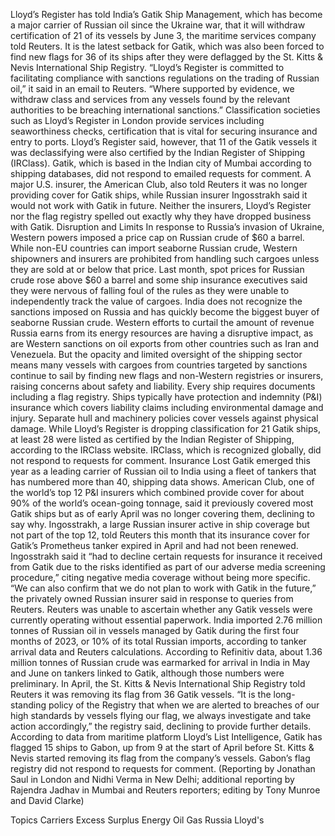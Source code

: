 Lloyd’s Register has told India’s Gatik Ship Management, which has become a major carrier of Russian oil since the Ukraine war, that it will withdraw certification of 21 of its vessels by June 3, the maritime services company told Reuters.
It is the latest setback for Gatik, which was also been forced to find new flags for 36 of its ships after they were deflagged by the St. Kitts & Nevis International Ship Registry.
“Lloyd’s Register is committed to facilitating compliance with sanctions regulations on the trading of Russian oil,” it said in an email to Reuters. “Where supported by evidence, we withdraw class and services from any vessels found by the relevant authorities to be breaching international sanctions.”
Classification societies such as Lloyd’s Register in London provide services including seaworthiness checks, certification that is vital for securing insurance and entry to ports.
Lloyd’s Register said, however, that 11 of the Gatik vessels it was declassifying were also certified by the Indian Register of Shipping (IRClass).
Gatik, which is based in the Indian city of Mumbai according to shipping databases, did not respond to emailed requests for comment.
A major U.S. insurer, the American Club, also told Reuters it was no longer providing cover for Gatik ships, while Russian insurer Ingosstrakh said it would not work with Gatik in future.
Neither the insurers, Lloyd’s Register nor the flag registry spelled out exactly why they have dropped business with Gatik.
Disruption and Limits
In response to Russia’s invasion of Ukraine, Western powers imposed a price cap on Russian crude of $60 a barrel.
While non-EU countries can import seaborne Russian crude, Western shipowners and insurers are prohibited from handling such cargoes unless they are sold at or below that price.
Last month, spot prices for Russian crude rose above $60 a barrel and some ship insurance executives said they were nervous of falling foul of the rules as they were unable to independently track the value of cargoes.
India does not recognize the sanctions imposed on Russia and has quickly become the biggest buyer of seaborne Russian crude.
Western efforts to curtail the amount of revenue Russia earns from its energy resources are having a disruptive impact, as are Western sanctions on oil exports from other countries such as Iran and Venezuela.
But the opacity and limited oversight of the shipping sector means many vessels with cargoes from countries targeted by sanctions continue to sail by finding new flags and non-Western registries or insurers, raising concerns about safety and liability.
Every ship requires documents including a flag registry.
Ships typically have protection and indemnity (P&I) insurance which covers liability claims including environmental damage and injury. Separate hull and machinery policies cover vessels against physical damage.
While Lloyd’s Register is dropping classification for 21 Gatik ships, at least 28 were listed as certified by the Indian Register of Shipping, according to the IRClass website.
IRClass, which is recognized globally, did not respond to requests for comment.
Insurance Lost
Gatik emerged this year as a leading carrier of Russian oil to India using a fleet of tankers that has numbered more than 40, shipping data shows.
American Club, one of the world’s top 12 P&I insurers which combined provide cover for about 90% of the world’s ocean-going tonnage, said it previously covered most Gatik ships but as of early April was no longer covering them, declining to say why.
Ingosstrakh, a large Russian insurer active in ship coverage but not part of the top 12, told Reuters this month that its insurance cover for Gatik’s Prometheus tanker expired in April and had not been renewed.
Ingosstrakh said it “had to decline certain requests for insurance it received from Gatik due to the risks identified as part of our adverse media screening procedure,” citing negative media coverage without being more specific.
“We can also confirm that we do not plan to work with Gatik in the future,” the privately owned Russian insurer said in response to queries from Reuters.
Reuters was unable to ascertain whether any Gatik vessels were currently operating without essential paperwork.
India imported 2.76 million tonnes of Russian oil in vessels managed by Gatik during the first four months of 2023, or 10% of its total Russian imports, according to tanker arrival data and Reuters calculations.
According to Refinitiv data, about 1.36 million tonnes of Russian crude was earmarked for arrival in India in May and June on tankers linked to Gatik, although those numbers were preliminary.
In April, the St. Kitts & Nevis International Ship Registry told Reuters it was removing its flag from 36 Gatik vessels.
“It is the long-standing policy of the Registry that when we are alerted to breaches of our high standards by vessels flying our flag, we always investigate and take action accordingly,” the registry said, declining to provide further details.
According to data from maritime platform Lloyd’s List Intelligence, Gatik has flagged 15 ships to Gabon, up from 9 at the start of April before St. Kitts & Nevis started removing its flag from the company’s vessels.
Gabon’s flag registry did not respond to requests for comment.
(Reporting by Jonathan Saul in London and Nidhi Verma in New Delhi; additional reporting by Rajendra Jadhav in Mumbai and Reuters reporters; editing by Tony Munroe and David Clarke)

Topics
Carriers
Excess Surplus
Energy
Oil Gas
Russia
Lloyd's
